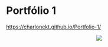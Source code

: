 # Portfólio 1

https://charlonekt.github.io/Portfolio-1/

<div align="center">

  <img src="[.img/Portfolio\ Numero\ 1](https://github.com/CharloneKT/Portfolio-1/issues/1#issue-2071276428)https://github.com/CharloneKT/Portfolio-1/issues/1#issue-2071276428" with="300">
  
</div>

